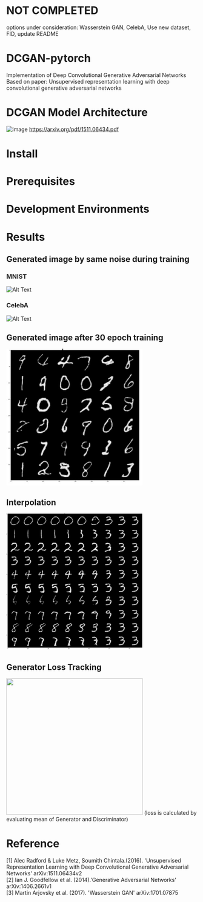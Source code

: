 # NOT COMPLETED
options under consideration: Wasserstein GAN, CelebA, Use new dataset, FID, update README
# DCGAN-pytorch
Implementation of Deep Convolutional Generative Adversarial Networks<br>
Based on paper: Unsupervised representation learning with deep convolutional generative adversarial networks<br>


# DCGAN Model Architecture
![image](https://user-images.githubusercontent.com/61140071/101329973-69313280-38b5-11eb-876d-e88e3e8a47ad.png)
https://arxiv.org/pdf/1511.06434.pdf
# Install

# Prerequisites

# Development Environments

# Results
## Generated image by same noise during training
### MNIST
![Alt Text](https://github.com/hectic97/DCGAN-pytorch/raw/main/examples/mnist_z_gen.gif)
### CelebA
![Alt Text](https://github.com/hectic97/DCGAN-pytorch/raw/main/examples/celebA_gif.gif)

## Generated image after 30 epoch training
<img src="https://github.com/hectic97/DCGAN-pytorch/raw/main/examples/gen_image.JPG" width="360" height="360">

## Interpolation
<img src="https://github.com/hectic97/DCGAN-pytorch/raw/main/examples/interpolate.png" width="360" height="360">

## Generator Loss Tracking
<img src="https://user-images.githubusercontent.com/61140071/101358054-a8737980-38dd-11eb-9932-a676d109b2d4.png" width="360" height="360">
(loss is calculated by evaluating mean of Generator and Discriminator)

# Reference
[1] Alec Radford & Luke Metz, Soumith Chintala.(2016). 'Unsupervised Representation Learning with Deep Convolutional Generative Adversarial Networks' arXiv:1511.06434v2<br>
[2] Ian J. Goodfellow et al. (2014).'Generative Adversarial Networks' arXiv:1406.2661v1<br>
[3] Martin Arjovsky et al. (2017). 'Wasserstein GAN' arXiv:1701.07875<br>
